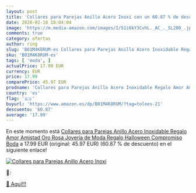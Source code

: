 ```yaml
---
layout: post
title: 'Collares para Parejas Anillo Acero Inoxi con un 60.87 % de descuento'
date: 2020-02-18 18:04:04
image: 'https://m.media-amazon.com/images/I/51i6kY3CvhL._AC_._SL200_.jpg'
comments: true
category: ofertas
author: ring
slug: 'B01M4K8RUM-es Collares para Parejas Anillo Acero Inoxidable Regalo Amor...'
sku: 'B01M4K8RUM-es'
tags: [ 'moda', ]
actualPrice: 17.99 EUR
currency: EUR
price: 17.99
comparePrice: 45.97 EUR
prodname: 'Collares para Parejas Anillo Acero Inoxidable Regalo Amor Amistad Oro Rosa Joyería de Moda Regalo Halloween Compromiso Boda'
country: 'es'
flag: '🇪🇸'
buyurl: 'https://www.amazon.es/dp/B01M4K8RUM/?tag=tolees-21'
descuento: '60.87'
average: '17.99'
---
```


En este momento está [Collares para Parejas Anillo Acero Inoxidable Regalo Amor Amistad Oro Rosa Joyería de Moda Regalo Halloween Compromiso Boda](https://www.amazon.es/dp/B01M4K8RUM/?tag=tolees-21) a 17.99 EUR (original: 45.97 EUR) (60.87 %  de descuento) en el siguiente enlace!

[![Collares para Parejas Anillo Acero Inoxi](https://m.media-amazon.com/images/I/51i6kY3CvhL._AC_._SL200_.jpg)](https://www.amazon.es/dp/B01M4K8RUM/?tag=tolees-21)

🔎:


[🛒 Aquí!!!](https://www.amazon.es/dp/B01M4K8RUM/?tag=tolees-21)

